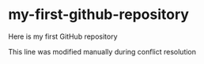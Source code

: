 # my-first-github-repository
Here is my first GitHub repository

This line was modified manually during conflict resolution
